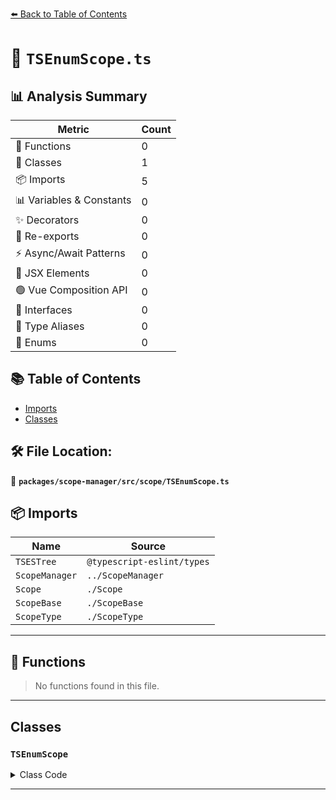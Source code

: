[⬅️ Back to Table of Contents](../../../../index.md)

# 📄 `TSEnumScope.ts`

## 📊 Analysis Summary

| Metric | Count |
|--------|-------|
| 🔧 Functions | 0 |
| 🧱 Classes | 1 |
| 📦 Imports | 5 |
| 📊 Variables & Constants | 0 |
| ✨ Decorators | 0 |
| 🔄 Re-exports | 0 |
| ⚡ Async/Await Patterns | 0 |
| 💠 JSX Elements | 0 |
| 🟢 Vue Composition API | 0 |
| 📐 Interfaces | 0 |
| 📑 Type Aliases | 0 |
| 🎯 Enums | 0 |

## 📚 Table of Contents

- [Imports](#imports)
- [Classes](#classes)

## 🛠️ File Location:
📂 **`packages/scope-manager/src/scope/TSEnumScope.ts`**

## 📦 Imports

| Name | Source |
|------|--------|
| `TSESTree` | `@typescript-eslint/types` |
| `ScopeManager` | `../ScopeManager` |
| `Scope` | `./Scope` |
| `ScopeBase` | `./ScopeBase` |
| `ScopeType` | `./ScopeType` |


---

## 🔧 Functions

> No functions found in this file.


---

## Classes

### `TSEnumScope`

<details><summary>Class Code</summary>

```ts
export class TSEnumScope extends ScopeBase<
  ScopeType.tsEnum,
  TSESTree.TSEnumDeclaration,
  Scope
> {
  constructor(
    scopeManager: ScopeManager,
    upperScope: TSEnumScope['upper'],
    block: TSEnumScope['block'],
  ) {
    super(scopeManager, ScopeType.tsEnum, upperScope, block, false);
  }
}
```
</details>


---
